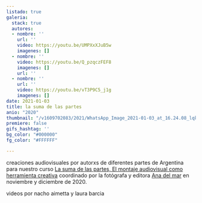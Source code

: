 ```yaml
---
listado: true
galeria:
  stack: true
  autores:
  - nombre: ''
    url: ''
    video: https://youtu.be/UMPXxXJuB5w
    imagenes: []
  - nombre: ''
    video: https://youtu.be/Q_pzqczFEF8
    imagenes: []
    url: ''
  - nombre: ''
    url: ''
    video: https://youtu.be/vT3P9C5_j1g
    imagenes: []
date: 2021-01-03
title: la suma de las partes
anio: "2020"
thumbnail: "/v1609702083/2021/WhatsApp_Image_2021-01-03_at_16.24.08_lqkid8.jpg"
premiere: false
gifs_hashtag: ''
bg_color: "#000000"
fg_color: "#FFFFFF"

---
```

creaciones audiovisuales por autorxs de diferentes partes de Argentina para nuestro curso [La suma de las partes,  El montaje audiovisual como herramienta creativa](https://freezer.com.ar/cursos/la-suma-de-las-partes-el-montaje-audiovisual-como-herramienta-creativa/) coordinado por la fotógrafa y editora [Ana del mar](https://www.instagram.com/anadelmar__/) en noviembre y diciembre de 2020.

videos por nacho aimetta y laura barcia